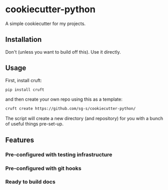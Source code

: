 # cookiecutter-python

A simple cookiecutter for my projects.

## Installation 

Don't (unless you want to build off this). Use it directly. 

## Usage

First, install cruft:

```bash
pip install cruft
```

and then create your own repo using this as a template:

```bash
cruft create https://github.com/sg-s/cookiecutter-python/
```

The script will create a new directory (and repository) for you
with a bunch of useful things pre-set-up. 

## Features

### Pre-configured with testing infrastructure 

### Pre-configured with git hooks

### Ready to build docs